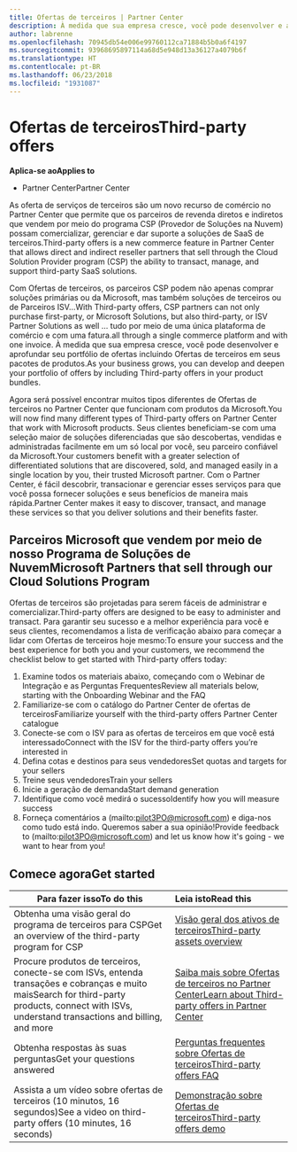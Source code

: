 ```yaml
---
title: Ofertas de terceiros | Partner Center
description: À medida que sua empresa cresce, você pode desenvolver e aprofundar seu portfólio de ofertas incluindo ofertas de terceiros em seus pacotes de produtos.
author: labrenne
ms.openlocfilehash: 70945db54e006e99760112ca71884b5b0a6f4197
ms.sourcegitcommit: 93968695897114a68d5e948d13a36127a4079b6f
ms.translationtype: HT
ms.contentlocale: pt-BR
ms.lasthandoff: 06/23/2018
ms.locfileid: "1931087"
---
```

# <a name="third-party-offers"></a><span data-ttu-id="f7cc3-103">Ofertas de terceiros</span><span class="sxs-lookup"><span data-stu-id="f7cc3-103">Third-party offers</span></span> 

**<span data-ttu-id="f7cc3-104">Aplica-se ao</span><span class="sxs-lookup"><span data-stu-id="f7cc3-104">Applies to</span></span>**

- <span data-ttu-id="f7cc3-105">Partner Center</span><span class="sxs-lookup"><span data-stu-id="f7cc3-105">Partner Center</span></span>

<span data-ttu-id="f7cc3-106">As oferta de serviços de terceiros são um novo recurso de comércio no Partner Center que permite que os parceiros de revenda diretos e indiretos que vendem por meio do programa CSP (Provedor de Soluções na Nuvem) possam comercializar, gerenciar e dar suporte a soluções de SaaS de terceiros.</span><span class="sxs-lookup"><span data-stu-id="f7cc3-106">Third-party offers is a new commerce feature in Partner Center that allows direct and indirect reseller partners that sell through the Cloud Solution Provider program (CSP) the ability to transact, manage, and support third-party SaaS solutions.</span></span>  

<span data-ttu-id="f7cc3-107">Com Ofertas de terceiros, os parceiros CSP podem não apenas comprar soluções primárias ou da Microsoft, mas também soluções de terceiros ou de Parceiros ISV...</span><span class="sxs-lookup"><span data-stu-id="f7cc3-107">With Third-party offers, CSP partners can not only purchase first-party, or Microsoft Solutions, but also third-party, or ISV Partner Solutions as well …</span></span> <span data-ttu-id="f7cc3-108">tudo por meio de uma única plataforma de comércio e com uma fatura.</span><span class="sxs-lookup"><span data-stu-id="f7cc3-108">all through a single commerce platform and with one invoice.</span></span>  <span data-ttu-id="f7cc3-109">À medida que sua empresa cresce, você pode desenvolver e aprofundar seu portfólio de ofertas incluindo Ofertas de terceiros em seus pacotes de produtos.</span><span class="sxs-lookup"><span data-stu-id="f7cc3-109">As your business grows, you can develop and deepen your portfolio of offers by including Third-party offers in your product bundles.</span></span> 

<span data-ttu-id="f7cc3-110">Agora será possível encontrar muitos tipos diferentes de Ofertas de terceiros no Partner Center que funcionam com produtos da Microsoft.</span><span class="sxs-lookup"><span data-stu-id="f7cc3-110">You will now find many different types of Third-party offers on Partner Center that work with Microsoft products.</span></span> <span data-ttu-id="f7cc3-111">Seus clientes beneficiam-se com uma seleção maior de soluções diferenciadas que são descobertas, vendidas e administradas facilmente em um só local por você, seu parceiro confiável da Microsoft.</span><span class="sxs-lookup"><span data-stu-id="f7cc3-111">Your customers benefit with a greater selection of differentiated solutions that are discovered, sold, and managed easily in a single location by you, their trusted Microsoft partner.</span></span> <span data-ttu-id="f7cc3-112">Com o Partner Center, é fácil descobrir, transacionar e gerenciar esses serviços para que você possa fornecer soluções e seus benefícios de maneira mais rápida.</span><span class="sxs-lookup"><span data-stu-id="f7cc3-112">Partner Center makes it easy to discover, transact, and manage these services so that you deliver solutions and their benefits faster.</span></span>

## <a name="microsoft-partners-that-sell-through-our-cloud-solutions-program"></a><span data-ttu-id="f7cc3-113">Parceiros Microsoft que vendem por meio de nosso Programa de Soluções de Nuvem</span><span class="sxs-lookup"><span data-stu-id="f7cc3-113">Microsoft Partners that sell through our Cloud Solutions Program</span></span>

<span data-ttu-id="f7cc3-114">Ofertas de terceiros são projetadas para serem fáceis de administrar e comercializar.</span><span class="sxs-lookup"><span data-stu-id="f7cc3-114">Third-party offers are designed to be easy to administer and transact.</span></span>  <span data-ttu-id="f7cc3-115">Para garantir seu sucesso e a melhor experiência para você e seus clientes, recomendamos a lista de verificação abaixo para começar a lidar com Ofertas de terceiros hoje mesmo:</span><span class="sxs-lookup"><span data-stu-id="f7cc3-115">To ensure your success and the best experience for both you and your customers, we recommend the checklist below to get started with Third-party offers today:</span></span>

1. <span data-ttu-id="f7cc3-116">Examine todos os materiais abaixo, começando com o Webinar de Integração e as Perguntas Frequentes</span><span class="sxs-lookup"><span data-stu-id="f7cc3-116">Review all materials below, starting with the Onboarding Webinar and the FAQ</span></span>
2. <span data-ttu-id="f7cc3-117">Familiarize-se com o catálogo do Partner Center de ofertas de terceiros</span><span class="sxs-lookup"><span data-stu-id="f7cc3-117">Familiarize yourself with the third-party offers Partner Center catalogue</span></span>
3. <span data-ttu-id="f7cc3-118">Conecte-se com o ISV para as ofertas de terceiros em que você está interessado</span><span class="sxs-lookup"><span data-stu-id="f7cc3-118">Connect with the ISV for the third-party offers you’re interested in</span></span>
4. <span data-ttu-id="f7cc3-119">Defina cotas e destinos para seus vendedores</span><span class="sxs-lookup"><span data-stu-id="f7cc3-119">Set quotas and targets for your sellers</span></span>
5. <span data-ttu-id="f7cc3-120">Treine seus vendedores</span><span class="sxs-lookup"><span data-stu-id="f7cc3-120">Train your sellers</span></span>
6. <span data-ttu-id="f7cc3-121">Inicie a geração de demanda</span><span class="sxs-lookup"><span data-stu-id="f7cc3-121">Start demand generation</span></span>
7. <span data-ttu-id="f7cc3-122">Identifique como você medirá o sucesso</span><span class="sxs-lookup"><span data-stu-id="f7cc3-122">Identify how you will measure success</span></span>
8. <span data-ttu-id="f7cc3-123">Forneça comentários a (mailto:pilot3PO@microsoft.com) e diga-nos como tudo está indo. Queremos saber a sua opinião!</span><span class="sxs-lookup"><span data-stu-id="f7cc3-123">Provide feedback to (mailto:pilot3PO@microsoft.com) and let us know how it's going - we want to hear from you!</span></span>

## <a name="get-started"></a><span data-ttu-id="f7cc3-124">Comece agora</span><span class="sxs-lookup"><span data-stu-id="f7cc3-124">Get started</span></span> 

|**<span data-ttu-id="f7cc3-125">Para fazer isso</span><span class="sxs-lookup"><span data-stu-id="f7cc3-125">To do this</span></span>**   |**<span data-ttu-id="f7cc3-126">Leia isto</span><span class="sxs-lookup"><span data-stu-id="f7cc3-126">Read this</span></span>**   |
|------------------|:--------------------|
|<span data-ttu-id="f7cc3-127">Obtenha uma visão geral do programa de terceiros para CSP</span><span class="sxs-lookup"><span data-stu-id="f7cc3-127">Get an overview of the third-party program for CSP</span></span>  |[<span data-ttu-id="f7cc3-128">Visão geral dos ativos de terceiros</span><span class="sxs-lookup"><span data-stu-id="f7cc3-128">Third-party assets overview</span></span>]( http://assetsprod.microsoft.com/mpn/third-party-offers-overview.pptx)|
|<span data-ttu-id="f7cc3-129">Procure produtos de terceiros, conecte-se com ISVs, entenda transações e cobranças e muito mais</span><span class="sxs-lookup"><span data-stu-id="f7cc3-129">Search for third-party products, connect with ISVs, understand transactions and billing, and more</span></span>| [<span data-ttu-id="f7cc3-130">Saiba mais sobre Ofertas de terceiros no Partner Center</span><span class="sxs-lookup"><span data-stu-id="f7cc3-130">Learn about Third-party offers in Partner Center</span></span>](third-party-help.md) |
|<span data-ttu-id="f7cc3-131">Obtenha respostas às suas perguntas</span><span class="sxs-lookup"><span data-stu-id="f7cc3-131">Get your questions answered</span></span>| [<span data-ttu-id="f7cc3-132">Perguntas frequentes sobre Ofertas de terceiros</span><span class="sxs-lookup"><span data-stu-id="f7cc3-132">Third-party offers FAQ</span></span>](http://assetsprod.microsoft.com/mpn/third-party-offers-faq.docx) |
|<span data-ttu-id="f7cc3-133">Assista a um vídeo sobre ofertas de terceiros (10 minutos, 16 segundos)</span><span class="sxs-lookup"><span data-stu-id="f7cc3-133">See a video on third-party offers (10 minutes, 16 seconds)</span></span>   |[<span data-ttu-id="f7cc3-134">Demonstração sobre Ofertas de terceiros</span><span class="sxs-lookup"><span data-stu-id="f7cc3-134">Third-party offers demo</span></span>](http://assetsprod.microsoft.com/mpn/third-party-offers-demo.wma)|


